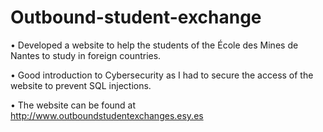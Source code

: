 # Outbound-student-exchange
• Developed a website to help the students of the École des Mines de Nantes to study in foreign countries.

• Good introduction to Cybersecurity as I had to secure the access of the website to prevent SQL injections.

• The website can be found at http://www.outboundstudentexchanges.esy.es 

